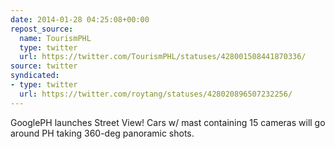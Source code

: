 ```yaml
---
date: 2014-01-28 04:25:08+00:00
repost_source:
  name: TourismPHL
  type: twitter
  url: https://twitter.com/TourismPHL/statuses/428001508441870336/
source: twitter
syndicated:
- type: twitter
  url: https://twitter.com/roytang/statuses/428020896507232256/
---
```


GooglePH launches Street View! Cars w/ mast containing 15 cameras will go around PH taking 360-deg panoramic shots. 